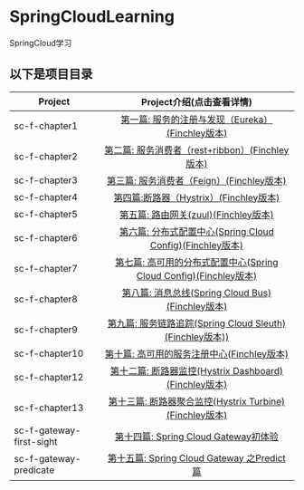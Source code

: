 # SpringCloudLearning

SpringCloud学习

## 以下是项目目录

| Project               | Project介绍(点击查看详情)     |
| --------              |          :----:             |
| sc-f-chapter1         |         [第一篇: 服务的注册与发现（Eureka）(Finchley版本)][1]            |
| sc-f-chapter2         |         [第二篇: 服务消费者（rest+ribbon）(Finchley版本)][2]            |
| sc-f-chapter3         |         [ 第三篇: 服务消费者（Feign）(Finchley版本) ][3]            |
| sc-f-chapter4         |         [ 第四篇:断路器（Hystrix）(Finchley版本) ][4]            |
| sc-f-chapter5         |         [ 第五篇: 路由网关(zuul)(Finchley版本) ][5]            |
| sc-f-chapter6         |         [ 第六篇: 分布式配置中心(Spring Cloud Config)(Finchley版本) ][6]            |
| sc-f-chapter7         |         [ 第七篇: 高可用的分布式配置中心(Spring Cloud Config)(Finchley版本) ][7]            |
| sc-f-chapter8         |         [ 第八篇: 消息总线(Spring Cloud Bus)(Finchley版本) ][8]            |
| sc-f-chapter9         |         [ 第九篇: 服务链路追踪(Spring Cloud Sleuth)(Finchley版本)) ][9]            |
| sc-f-chapter10         |         [ 第十篇: 高可用的服务注册中心(Finchley版本) ][10]            |
| sc-f-chapter12         |         [ 第十二篇: 断路器监控(Hystrix Dashboard)(Finchley版本) ][12]            |
| sc-f-chapter13         |         [ 第十三篇: 断路器聚合监控(Hystrix Turbine)(Finchley版本) ][13]            |
| sc-f-gateway-first-sight          |         [第十四篇: Spring Cloud Gateway初体验][14]            |
| sc-f-gateway-predicate          |         [第十五篇: Spring Cloud Gateway 之Predict篇][15]            |

[1]:https://github.com/yueyue10/SpringCloudLearning/tree/master/sc-f-chapter1
[2]:https://github.com/yueyue10/SpringCloudLearning/tree/master/sc-f-chapter2
[3]:https://github.com/yueyue10/SpringCloudLearning/tree/master/sc-f-chapter3
[4]:https://github.com/yueyue10/SpringCloudLearning/tree/master/sc-f-chapter4
[5]:https://github.com/yueyue10/SpringCloudLearning/tree/master/sc-f-chapter5
[6]:https://github.com/yueyue10/SpringCloudLearning/tree/master/sc-f-chapter6
[7]:https://github.com/yueyue10/SpringCloudLearning/tree/master/sc-f-chapter7
[8]:https://github.com/yueyue10/SpringCloudLearning/tree/master/sc-f-chapter8
[9]:https://github.com/yueyue10/SpringCloudLearning/tree/master/sc-f-chapter9
[10]:https://github.com/yueyue10/SpringCloudLearning/tree/master/sc-f-chapter10
[12]:https://github.com/yueyue10/SpringCloudLearning/tree/master/sc-f-chapter12
[13]:https://github.com/yueyue10/SpringCloudLearning/tree/master/sc-f-chapter13
[14]:https://github.com/yueyue10/SpringCloudLearning/tree/master/sc-f-gateway-first-sight
[15]:https://github.com/yueyue10/SpringCloudLearning/tree/master/sc-f-gateway-predicate


